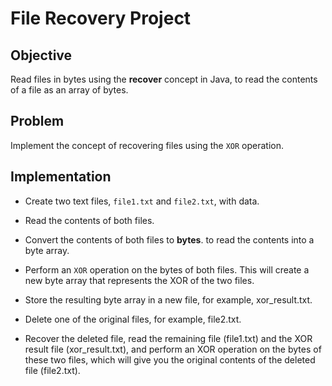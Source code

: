 # File Recovery Project


## Objective 

Read files in bytes using the **recover** concept in Java, to read the contents of a file as an array of bytes.

## Problem

Implement the concept of recovering files using the `XOR` operation.


## Implementation

* Create two text files, `file1.txt` and `file2.txt`, with data.

* Read the contents of both files.


* Convert the contents of both files to **bytes**. to read the contents into a byte array.

* Perform an `XOR` operation on the bytes of both files. This will create a new byte array that represents the XOR of the two files.

* Store the resulting byte array in a new file, for example, xor_result.txt.

* Delete one of the original files, for example, file2.txt.

* Recover the deleted file, read the remaining file (file1.txt) and the XOR result file (xor_result.txt), and perform an XOR operation on the bytes of these two files, which will give you the original contents of the deleted file (file2.txt).
